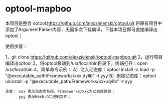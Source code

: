 # optool-mapboo


本项目是整合 optool:https://github.com/alexzielenski/optool.git 将原有项目中添加了ArgumentParser内容，无需多次下载编译，下载本项目即可直接编译出optool；

使用步骤：

1，git clone https://github.com/alexzielenski/optool-mapboo.git
2，运行项目编译出optool
3，将optool移动到/usr/local/bin目录下，终端打开：open /usr/local/bin
4，简单命令示例：
    A）注入动态库：optool install -c load -p "@executable_path/Frameworks/xxx.dylib" -t yyy
    B）删除动态库：optool uninstall -p "@executable_path/Frameworks/xxx.dylib" -t yyy
    
    注意： xxx 表示动态库名称，Frameworks/xxx为动态库路径；
          yyy 表示Mach-O二进制文件；
        
